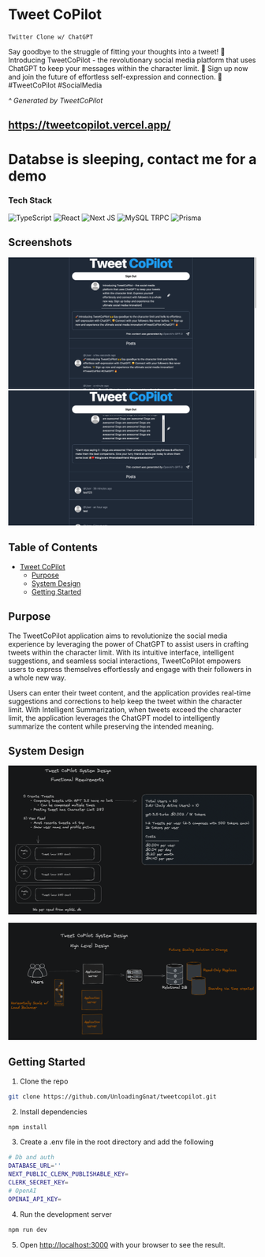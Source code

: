 # Tweet CoPilot
`Twitter Clone w/ ChatGPT`

Say goodbye to the struggle of fitting your thoughts into a tweet! 🤯 Introducing TweetCoPilot - the revolutionary social media platform that uses ChatGPT to keep your messages within the character limit. 🚀 Sign up now and join the future of effortless self-expression and connection. 🙌 #TweetCoPilot #SocialMedia

*^ Generated by TweetCoPilot*

## https://tweetcopilot.vercel.app/

# Databse is sleeping, contact me for a demo

### Tech Stack
![TypeScript](https://img.shields.io/badge/typescript-%23007ACC.svg?style=for-the-badge&logo=typescript&logoColor=white) ![React](https://img.shields.io/badge/react-%2320232a.svg?style=for-the-badge&logo=react&logoColor=%2361DAFB) ![Next JS](https://img.shields.io/badge/Next-black?style=for-the-badge&logo=next.js&logoColor=white) ![MySQL](https://img.shields.io/badge/mysql-%2300f.svg?style=for-the-badge&logo=mysql&logoColor=white) TRPC ![Prisma](https://img.shields.io/badge/Prisma-3982CE?style=for-the-badge&logo=Prisma&logoColor=white)

## Screenshots
![intro](./public/intro.png)
![dogs](./public/dogs.png)

## Table of Contents

- [Tweet CoPilot](#tweet-copilot)
  - [Purpose](#purpose)
  - [System Design](#system-design)
  - [Getting Started](#getting-started)

## Purpose

The TweetCoPilot application aims to revolutionize the social media experience by leveraging the power of ChatGPT to assist users in crafting tweets within the character limit. With its intuitive interface, intelligent suggestions, and seamless social interactions, TweetCoPilot empowers users to express themselves effortlessly and engage with their followers in a whole new way.

Users can enter their tweet content, and the application provides real-time suggestions and corrections to help keep the tweet within the character limit.
With Intelligent Summarization, when tweets exceed the character limit, the application leverages the ChatGPT model to intelligently summarize the content while preserving the intended meaning.


## System Design

![functionaldesign](./public/functional.png)

![highleveldesign](./public/highlevel.png)

## Getting Started

1. Clone the repo
```bash
git clone https://github.com/UnloadingGnat/tweetcopilot.git
```
2. Install dependencies
```bash
npm install
```
3. Create a .env file in the root directory and add the following
```bash
# Db and auth
DATABASE_URL=''
NEXT_PUBLIC_CLERK_PUBLISHABLE_KEY=
CLERK_SECRET_KEY=
# OpenAI
OPENAI_API_KEY=
```
4. Run the development server
```bash
npm run dev
```
5. Open [http://localhost:3000](http://localhost:3000) with your browser to see the result.



